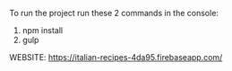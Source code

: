 To run the project run these 2 commands in the console:
1) npm install
2) gulp

WEBSITE:
https://italian-recipes-4da95.firebaseapp.com/

